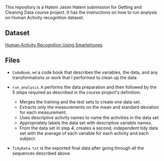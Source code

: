 This repository is a Hatem Jasim Hatem submission for Getting and
Cleaning Data course project. It has the instructions on how to run
analysis on Human Activity recognition dataset.

Dataset
-------

[Human Activity Recognition Using
Smartphones](https://d396qusza40orc.cloudfront.net/getdata%2Fprojectfiles%2FUCI%20HAR%20Dataset.zip)

Files
-----

-   `CodeBook.md` a code book that describes the variables, the data,
    and any transformations or work that I performed to clean up the
    data

-   `run_analysis.R` performs the data preparation and then followed by
    the 5 steps required as described in the course project's
    definition:
    -   Merges the training and the test sets to create one data set.
    -   Extracts only the measurements on the mean and standard
        deviation for each measurement.
    -   Uses descriptive activity names to name the activities in the
        data set
    -   Appropriately labels the data set with descriptive variable
        names.
    -   From the data set in step 4, creates a second, independent tidy
        data set with the average of each variable for each activity and
        each subject.
-   `TidyData.txt` is the exported final data after going through all
    the sequences described above.
